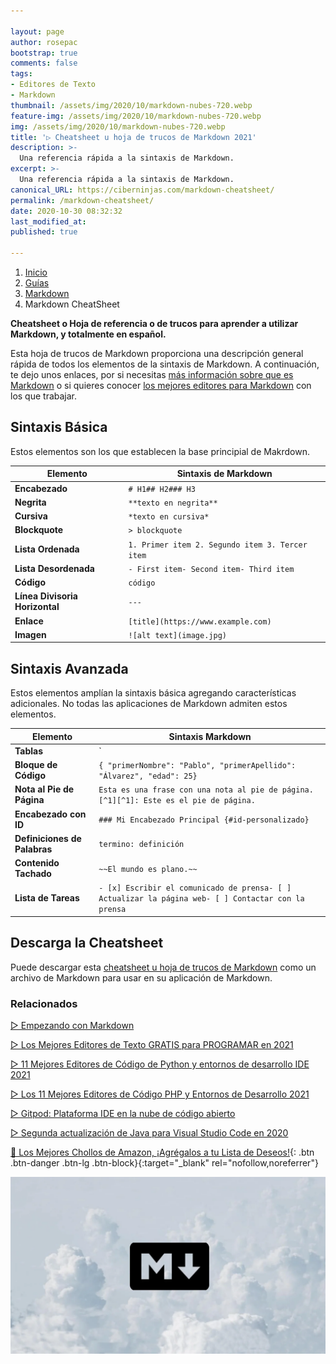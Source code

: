 ```yaml
---

layout: page
author: rosepac
bootstrap: true
comments: false
tags:
- Editores de Texto
- Markdown
thumbnail: /assets/img/2020/10/markdown-nubes-720.webp
feature-img: /assets/img/2020/10/markdown-nubes-720.webp
img: /assets/img/2020/10/markdown-nubes-720.webp
title: '▷ Cheatsheet u hoja de trucos de Markdown 2021'
description: >-
  Una referencia rápida a la sintaxis de Markdown.
excerpt: >-
  Una referencia rápida a la sintaxis de Markdown.
canonical_URL: https://ciberninjas.com/markdown-cheatsheet/
permalink: /markdown-cheatsheet/
date: 2020-10-30 08:32:32
last_modified_at: 
published: true

---
```


<div class="hidden-sm-down">
<nav aria-label="breadcrumb">
  <ol class="breadcrumb">
    <li class="breadcrumb-item"><a href="/">Inicio</a></li>
    <li class="breadcrumb-item"><a href="/guias/">Guías</a></li>
    <li class="breadcrumb-item"><a href="/markdown/">Markdown</a></li>
    <li class="breadcrumb-item active" aria-current="page">Markdown CheatSheet</li>
  </ol>
</nav>
</div>

**Cheatsheet o Hoja de referencia o de trucos para aprender a utilizar Markdown, y totalmente en español.**

Esta hoja de trucos de Markdown proporciona una descripción general rápida de todos los elementos de la sintaxis de Markdown. A continuación, te dejo unos enlaces, por si necesitas [más información sobre que es Markdown](https://ciberninjas.com/markdown/) o si quieres conocer [los mejores editores para Markdown](https://ciberninjas.com/editores-markdown/) con los que trabajar.

<!-- No puede cubrir todos los casos extremos, cualquiera de estos elementos, consulte las guías de referencia para conocer la sintaxis básica y avanzada. -->

## **Sintaxis Básica**

Estos elementos son los que establecen la base principial de Makrdown.

| Elemento                                                     | Sintaxis de Markdown                            |
| ------------------------------------------------------------ | ----------------------------------------------- |
| **Encabezado** | `# H1## H2### H3`                               |
| **Negrita**  | `**texto en negrita**`                          |
| **Cursiva** | `*texto en cursiva*`                            |
| **Blockquote** | `> blockquote`                                  |
| **Lista Ordenada** | `1. Primer item 2. Segundo item 3. Tercer item` |
| **Lista Desordenada** | `- First item- Second item- Third item`         |
| **Código**   | ``código``                                      |
| **Línea Divisoria Horizontal** | `---`                                           |
| **Enlace**  | `[title](https://www.example.com)`              |
| **Imagen** | `![alt text](image.jpg)`                        |

## **Sintaxis Avanzada**

Estos elementos amplían la sintaxis básica agregando características adicionales. No todas las aplicaciones de Markdown admiten estos elementos.

| Elemento                                                     | Sintaxis Markdown                                            |
| ------------------------------------------------------------ | ------------------------------------------------------------ |
| **Tablas** | `| Sintaxis | Descripción || ----------- | ----------- || Encabezado | Título || Párrafo | Texto |` |
| **Bloque de Código** | ````{ "primerNombre": "Pablo", "primerApellido": "Álvarez", "edad": 25}```` |
| **Nota al Pie de Página** | `Esta es una frase con una nota al pie de página. [^1][^1]: Este es el pie de página.` |
| **Encabezado con ID** | `### Mi Encabezado Principal {#id-personalizado}`                   |
| **Definiciones de Palabras** | `termino: definición`                                        |
| **Contenido Tachado** | `~~El mundo es plano.~~`                                     |
| **Lista de Tareas** | `- [x] Escribir el comunicado de prensa- [ ] Actualizar la página web- [ ] Contactar con la prensa` |

## **Descarga la Cheatsheet**

Puede descargar esta [cheatsheet u hoja de trucos de Markdown](https://drive.google.com/file/d/1jrTzd53AvkiePGsE4iGl2Ja7vNSzB7gD/view?usp=sharing) como un archivo de Markdown para usar en su aplicación de Markdown.

### **Relacionados** <!-- omit in toc -->

[▷ Empezando con Markdown](https://ciberninjas.com/markdown/)

[▷ Los Mejores Editores de Texto GRATIS para PROGRAMAR en 2021](https://ciberninjas.com/mejores-editores-texto/)

[▷ 11 Mejores Editores de Código de Python y entornos de desarrollo IDE 2021](https://ciberninjas.com/mejores-ide-python/)

[▷ Los 11 Mejores Editores de Código PHP y Entornos de Desarrollo 2021](https://ciberninjas.com/mejores-editores-php/)

[▷ Gitpod: Plataforma IDE en la nube de código abierto](https://ciberninjas.com/gitpod-abre-el-codigo/)

[▷ Segunda actualización de Java para Visual Studio Code en 2020](https://ciberninjas.com/actualidad-java-visual-studio/)

[🛒 Los Mejores Chollos de Amazon, ¡Agrégalos a tu Lista de Deseos!](/amazon/ "Los Mejores Chollos de Amazon, Ofertas Flash, Black Monday y Amazon Prime Day"){: .btn .btn-danger .btn-lg .btn-block}{:target="_blank" rel="nofollow,noreferrer"}

![Una descripción general de Markdown, cómo funciona y qué puede hacer con él](/assets/img/2020/10/markdown-nubes-720.webp)

<script type="application/ld+json">
{
 "@context": "https://schema.org",
 "@type": "BreadcrumbList",
 "itemListElement":
 [
  {
   "@type": "ListItem",
   "position": 1,
   "item":
   {
    "@id": "https://ciberninjas.com/guias/",
    "name": "Las Mejores Guías de Tecnología del Mundo"
    }
  },
  {
   "@type": "ListItem",
   "position": 2,
   "item":
   {
    "@id": "https://ciberninjas.com/markdown/",
     "name": "Empezando con Markdown"
    }
  },
  {
   "@type": "ListItem",
  "position": 3,
  "item":
   {
     "@id": "https://ciberninjas.com/markdown-cheatsheet/",
     "name": "Cheatsheet u hoja de trucos de Markdown 2021"
   }
  }
 ]
}
</script>